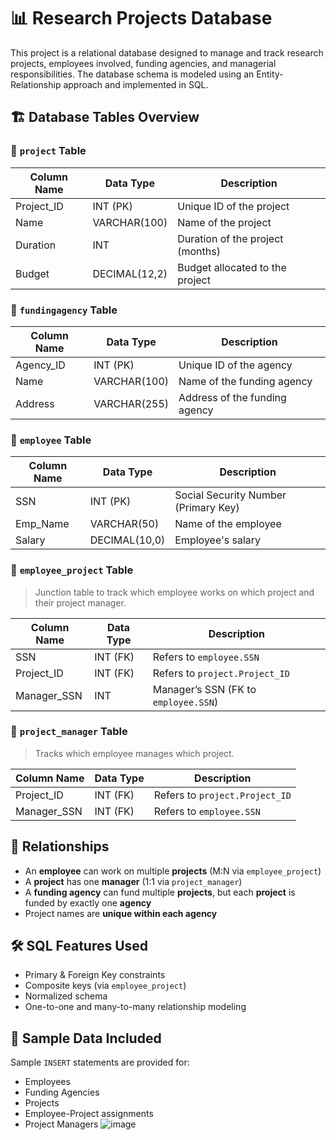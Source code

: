 # 📊 Research Projects Database

This project is a relational database designed to manage and track research projects, employees involved, funding agencies, and managerial responsibilities. The database schema is modeled using an Entity-Relationship approach and implemented in SQL.



## 🏗️ Database Tables Overview

### 📁 `project` Table
| Column Name | Data Type      | Description                       |
|-------------|----------------|-----------------------------------|
| Project_ID  | INT (PK)       | Unique ID of the project          |
| Name        | VARCHAR(100)   | Name of the project               |
| Duration    | INT            | Duration of the project (months)  |
| Budget      | DECIMAL(12,2)  | Budget allocated to the project   |



### 📁 `fundingagency` Table
| Column Name | Data Type      | Description                       |
|-------------|----------------|-----------------------------------|
| Agency_ID   | INT (PK)       | Unique ID of the agency           |
| Name        | VARCHAR(100)   | Name of the funding agency        |
| Address     | VARCHAR(255)   | Address of the funding agency     |



### 📁 `employee` Table
| Column Name | Data Type      | Description                       |
|-------------|----------------|-----------------------------------|
| SSN         | INT (PK)       | Social Security Number (Primary Key) |
| Emp_Name    | VARCHAR(50)    | Name of the employee              |
| Salary      | DECIMAL(10,0)  | Employee's salary                 |



### 📁 `employee_project` Table
> Junction table to track which employee works on which project and their project manager.

| Column Name | Data Type | Description                        |
|-------------|-----------|------------------------------------|
| SSN         | INT (FK)  | Refers to `employee.SSN`           |
| Project_ID  | INT (FK)  | Refers to `project.Project_ID`     |
| Manager_SSN | INT       | Manager’s SSN (FK to `employee.SSN`) |



### 📁 `project_manager` Table
> Tracks which employee manages which project.

| Column Name | Data Type | Description                        |
|-------------|-----------|------------------------------------|
| Project_ID  | INT (FK)  | Refers to `project.Project_ID`     |
| Manager_SSN | INT (FK)  | Refers to `employee.SSN`           |



## 🔗 Relationships

- An **employee** can work on multiple **projects** (M:N via `employee_project`)
- A **project** has one **manager** (1:1 via `project_manager`)
- A **funding agency** can fund multiple **projects**, but each **project** is funded by exactly one **agency**
- Project names are **unique within each agency**



## 🛠️ SQL Features Used
- Primary & Foreign Key constraints
- Composite keys (via `employee_project`)
- Normalized schema
- One-to-one and many-to-many relationship modeling



## 🚀 Sample Data Included
Sample `INSERT` statements are provided for:
- Employees
- Funding Agencies
- Projects
- Employee-Project assignments
- Project Managers
![image](https://github.com/user-attachments/assets/f13d0d12-277d-40d0-bbdd-a9a119b71021)



